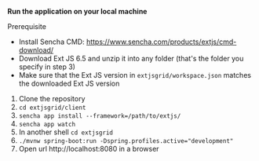 **Run the application on your local machine**
 
Prerequisite
* Install Sencha CMD: https://www.sencha.com/products/extjs/cmd-download/
* Download Ext JS 6.5 and unzip it into any folder (that's the folder you specify in step 3)
* Make sure that the Ext JS version in ```extjsgrid/workspace.json``` matches the downloaded Ext JS version

1. Clone the repository
2. ```cd extjsgrid/client```
3. ```sencha app install --framework=/path/to/extjs/```
4. ```sencha app watch```
5. In another shell ```cd extjsgrid```
6. ```./mvnw spring-boot:run -Dspring.profiles.active="development"```
7. Open url http://localhost:8080 in a browser

